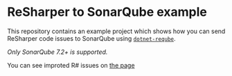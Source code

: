 # ReSharper to SonarQube example
This repository contains an example project which shows how you can send ReSharper code issues to SonarQube using [`dotnet-reqube`](https://www.nuget.org/packages/dotnet-reqube/).

_Only SonarQube 7.2+ is supported._

You can see improted R# issues on [the page](https://sonarcloud.io/dashboard?id=resharper-to-sonarqube-example)
